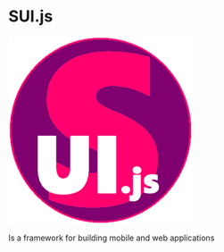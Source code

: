 # SUI.js

[![sui.js](/logoSUI_js.png)](#features)

Is a framework for building mobile and web applications
